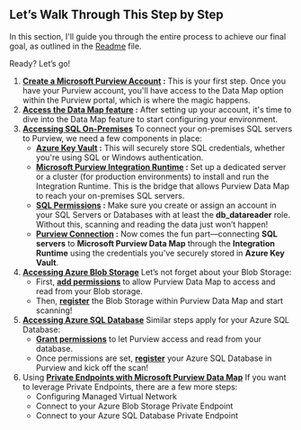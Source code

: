## Let’s Walk Through This Step by Step

In this section, I'll guide you through the entire process to achieve our final goal, as outlined in the  [Readme](README.md) file.

Ready? Let’s go!

1. **[Create a Microsoft Purview Account](01%20-%20MicrosoftPurviewAccount.md) :** This is your first step. Once you have your Purview account, you'll have access to the Data Map option within the Purview portal, which is where the magic happens.
2. **[Access the Data Map feature](02%20-%20PurviewPortalConfiguration.md) :** After setting up your account, it's time to dive into the Data Map feature to start configuring your environment.
3. **[Accessing SQL On-Premises](03%20-%20On-premises%20connections.md)** To connect your on-premises SQL servers to Purview, we need a few components in place:
   - **[Azure Key Vault](03a%20-%20Azure%20Key%20Vault.md) :** This will securely store SQL credentials, whether you're using SQL or Windows authentication.
   - **[Microsoft Purview Integration Runtime](03b%20-%20IntegrationRuntime.md) :** Set up a dedicated server or a cluster (for production environments) to install and run the Integration Runtime. This is the bridge that allows Purview Data Map to reach your on-premises SQL servers.
   - **[SQL Permissions](03c%20-%20Configure%20SQL%20on-premises.md) :** Make sure you create or assign an account in your SQL Servers or Databases with at least the **db_datareader** role. Without this, scanning and reading the data just won’t happen!
   - **[Purview Connection](03d%20-%20Add%20SQL%20On-premises%20to%20DataMap.md) :** Now comes the fun part—connecting **SQL servers** to **Microsoft Purview Data Map** through the **Integration Runtime** using the credentials you've securely stored in **Azure Key Vault**.
4. **[Accessing Azure Blob Storage](04%20-%20Azure%20Blob%20Storage.md)** Let’s not forget about your Blob Storage:
   - First, **[add permissions](04a%20-%20Add%20Permissions%20to%20Purview%20Data%20Map%20account.md)** to allow Purview Data Map to access and read from your Blob storage.
   - Then, **[register](04b%20-%20Register%20Azure%20Blob%20Storage%20to%20Scan.md)** the Blob Storage within Purview Data Map and start scanning!
5. **[Accessing Azure SQL Database](05%20-%20Azure%20SQL%20Database.md)** Similar steps apply for your Azure SQL Database:
   - **[Grant permissions](05a%20-%20Add%20Permissions%20to%20Purview%20Data%20Map%20account.md)** to let Purview access and read from your database.
   - Once permissions are set, **[register](05b%20-%20Register%20Azure%20SQL%20Database%20to%20Scan.md)** your Azure SQL Database in Purview and kick off the scan!
6. Using **[Private Endpoints with Microsoft Purview Data Map]()** If you want to leverage Private Endpoints, there are a few more steps:
   - Configuring Managed Virtual Network
   - Connect to your Azure Blob Storage Private Endpoint
   - Connect to your Azure SQL Database Private Endpoint

<br><br>
